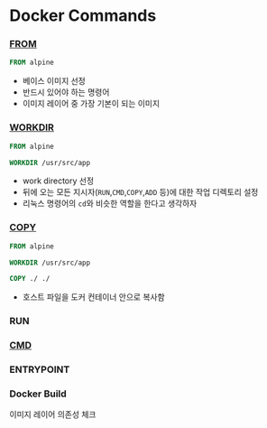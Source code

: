 # Docker Commands

### [FROM](https://docs.docker.com/engine/reference/builder/#from)

```dockerfile
FROM alpine
```

- 베이스 이미지 선정
- 반드시 있어야 하는 명령어
- 이미지 레이어 중 가장 기본이 되는 이미지

### [WORKDIR](https://docs.docker.com/engine/reference/builder/#workdir)

```dockerfile
FROM alpine

WORKDIR /usr/src/app
```

- work directory 선정
- 뒤에 오는 모든 지시자(`RUN`,`CMD`,`COPY`,`ADD` 등)에 대한 작업 디렉토리 설정
- 리눅스 명령어의 `cd`와 비슷한 역할을 한다고 생각하자


### [COPY](https://docs.docker.com/engine/reference/builder/#copy)

```dockerfile
FROM alpine

WORKDIR /usr/src/app

COPY ./ ./
```

- 호스트 파일을 도커 컨테이너 안으로 복사함

### RUN

### [CMD](https://docs.docker.com/engine/reference/builder/#cmd)

### ENTRYPOINT


### Docker Build

이미지 레이어 의존성 체크